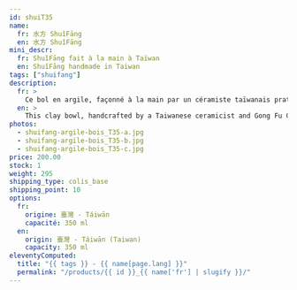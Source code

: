 ```yaml
---
id: shuiT35
name:
  fr: 水方 ShuǐFāng
  en: 水方 ShuǐFāng
mini_descr:
  fr: ShuǐFāng fait à la main à Taïwan
  en: ShuǐFāng handmade in Taiwan
tags: ["shuifang"]
description:
  fr: >
    Ce bol en argile, façonné à la main par un céramiste taïwanais pratiquant de 工夫茶 - GōngFūChá, incarne l’harmonie entre tradition et savoir-faire. Les textures sculptées et les reflets dorés, issus de la cuisson au bois,<!--more--> lui confèrent une profondeur visuelle unique. Une pièce authentique, idéale pour sublimer vos moments de thé.
  en: >
    This clay bowl, handcrafted by a Taiwanese ceramicist and Gong Fu Cha (工夫茶 - GōngFūChá) practitioner, embodies the harmony between tradition and craftsmanship. The sculpted textures and golden hues, born from wood firing,<!--more--> give it a unique visual depth. An authentic piece, perfect to elevate your tea moments.
photos:
  - shuifang-argile-bois_T35-a.jpg
  - shuifang-argile-bois_T35-b.jpg
  - shuifang-argile-bois_T35-c.jpg
price: 200.00
stock: 1
weight: 295
shipping_type: colis_base
shipping_point: 10
options:
  fr:
    origine: 臺灣 - Táiwān
    capacité: 350 ml
  en:
    origin: 臺灣 - Táiwān (Taiwan)
    capacity: 350 ml
eleventyComputed:
  title: "{{ tags }} - {{ name[page.lang] }}"
  permalink: "/products/{{ id }}_{{ name['fr'] | slugify }}/"
---
```


